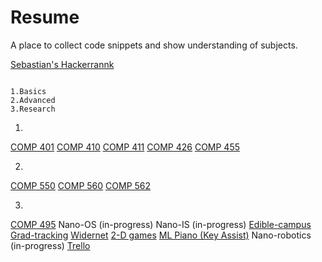 # Resume
A place to collect code snippets and show understanding of subjects.

[Sebastian's Hackerrannk](https://www.hackerrank.com/sebastiancrowell)

~~~~~~~~~~~~~~~~~~~~~~~~~~~~~~~~~~~~~~~~~~~~~~~~~~~~~~~~~~~~~~~~~~~~~~~~~~~~~~

1.Basics
2.Advanced
3.Research

~~~~~~~~~~~~~~~~~~~~~~~~~~~~~~~~~~~~~~~~~~~~~~~~~~~~~~~~~~~~~~~~~~~~~~~~~~~~~~

1.

[COMP 401](https://github.com/SebastianCrowell/Resume/tree/main/Basic/COMP401)
[COMP 410](https://github.com/SebastianCrowell/Resume/tree/main/Basic/COMP410)
[COMP 411](https://github.com/SebastianCrowell/Resume/tree/main/Basic/COMP411)
[COMP 426](https://github.com/SebastianCrowell/Resume/tree/main/Basic/COMP426)
[COMP 455](https://github.com/SebastianCrowell/Resume/tree/main/Basic/COMP455)

2.

[COMP 550](https://github.com/SebastianCrowell/Resume/tree/main/Advanced/COMP550)
[COMP 560](https://github.com/SebastianCrowell/Resume/tree/main/Advanced/COMP560)
[COMP 562](https://github.com/SebastianCrowell/Resume/tree/main/Advanced/COMP562)

3.

[COMP 495](https://github.com/SebastianCrowell/Resume/tree/main/Research/COMP495)
Nano-OS (in-progress)
Nano-IS (in-progress)
[Edible-campus](https://github.com/SebastianCrowell/Resume/tree/main/Research/Edible-campus)
[Grad-tracking](https://github.com/SebastianCrowell/Resume/tree/main/Research/Grad-tracking)
[Widernet](https://github.com/SebastianCrowell/Resume/tree/main/Research/Widernet)
[2-D games](https://github.com/SebastianCrowell/Resume/tree/main/Research/2-D-Phys-Game)
[ML Piano (Key Assist)](https://github.com/SebastianCrowell/Resume/tree/main/Research/Piano)
Nano-robotics (in-progress)
[Trello](https://github.com/SebastianCrowell/Resume/tree/main/Research/Trello)
